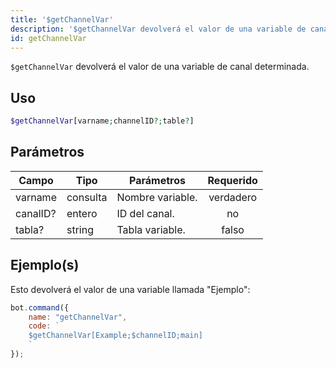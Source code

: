 ```yaml
---
title: '$getChannelVar'
description: '$getChannelVar devolverá el valor de una variable de canal determinada.'
id: getChannelVar
---
```


`$getChannelVar` devolverá el valor de una variable de canal determinada.

## Uso

```php
$getChannelVar[varname;channelID?;table?]
```

## Parámetros

| Campo    | Tipo     | Parámetros       | Requerido |
| -------- | -------- | ---------------- |:---------:|
| varname  | consulta | Nombre variable. | verdadero |
| canalID? | entero   | ID del canal.    |    no     |
| tabla?   | string   | Tabla variable.  |   falso   |

## Ejemplo(s)

Esto devolverá el valor de una variable llamada "Ejemplo":

```javascript
bot.command({
    name: "getChannelVar",
    code: `
    $getChannelVar[Example;$channelID;main]
    `
});
```